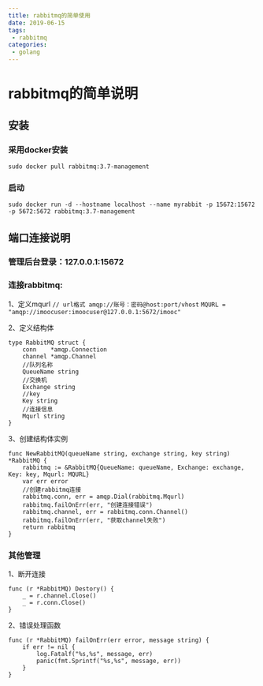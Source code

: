 ```yaml
---
title: rabbitmq的简单使用
date: 2019-06-15
tags:
 - rabbitmq
categories: 
 - golang
---
```


# rabbitmq的简单说明

## 安装
### 采用docker安装
`sudo docker pull rabbitmq:3.7-management`
### 启动
`sudo docker run -d --hostname localhost --name myrabbit -p 15672:15672 -p 5672:5672 rabbitmq:3.7-management`

## 端口连接说明
### 管理后台登录：127.0.0.1:15672
### 连接rabbitmq:
1、定义mqurl
`// url格式 amqp://账号：密码@host:port/vhost`
`MQURL = "amqp://imoocuser:imoocuser@127.0.0.1:5672/imooc"`

2、定义结构体
``` golang
type RabbitMQ struct {
	conn    *amqp.Connection
	channel *amqp.Channel
	//队列名称
	QueueName string
	//交换机
	Exchange string
	//key
	Key string
	//连接信息
	Mqurl string
}
```
3、创建结构体实例
``` golang
func NewRabbitMQ(queueName string, exchange string, key string) *RabbitMQ {
	rabbitmq := &RabbitMQ{QueueName: queueName, Exchange: exchange, Key: key, Mqurl: MQURL}
	var err error
	//创建rabbitmq连接
	rabbitmq.conn, err = amqp.Dial(rabbitmq.Mqurl)
	rabbitmq.failOnErr(err, "创建连接错误")
	rabbitmq.channel, err = rabbitmq.conn.Channel()
	rabbitmq.failOnErr(err, "获取channel失败")
	return rabbitmq
}
```
### 其他管理
1、断开连接
```golang
func (r *RabbitMQ) Destory() {
	_ = r.channel.Close()
	_ = r.conn.Close()
}
```
2、错误处理函数
```golang
func (r *RabbitMQ) failOnErr(err error, message string) {
	if err != nil {
		log.Fatalf("%s,%s", message, err)
		panic(fmt.Sprintf("%s,%s", message, err))
	}
}
```
